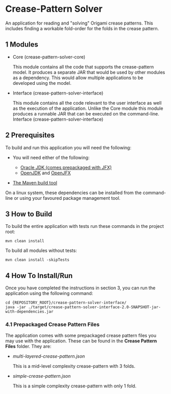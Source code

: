 # Crease-Pattern Solver

An application for reading and "solving" Origami crease patterns. This includes finding a workable
fold-order for the folds in the crease pattern.

## 1 Modules

* Core (crease-pattern-solver-core)

  This module contains all the code that supports the crease-pattern model. It produces a separate
  JAR that would be used by other modules as a dependency. This would allow multiple applications
  to be developed using the model.


* Interface (crease-pattern-solver-interface)

  This module contains all the code relevant to the user interface as well as the execution of the
  application. Unlike the Core module this module produces a runnable JAR that can be executed on
  the command-line. Interface (crease-pattern-solver-interface)

## 2 Prerequisites

To build and run this application you will need the following:

* You will need either of the following:
  * [Oracle JDK (comes prepackaged with JFX)](http://www.oracle.com/technetwork/java/javase/downloads/index-jsp-138363.html)
  * [OpenJDK](http://openjdk.java.net/) and [OpenJFX](http://openjdk.java.net/projects/openjfx/)

* [The Maven build tool](https://maven.apache.org/download.cgi)

On a linux system, these dependencies can be installed from the command-line or using your favoured
package management tool.

## 3 How to Build

To build the entire application with tests run these commands in the project root:
```
mvn clean install
```

To build all modules without tests:
```
mvn clean install -skipTests
```

## 4 How To Install/Run

Once you have completed the instructions in section 3, you can run the application using the
following command:
```
cd {REPOSITORY_ROOT}/crease-pattern-solver-interface/
java -jar ./target/crease-pattern-solver-interface-2.0-SNAPSHOT-jar-with-dependencies.jar
```

### 4.1 Prepackaged Crease Pattern Files

The application comes with some prepackaged crease pattern files you may use with the application.
These can be found in the **Crease Pattern Files** folder.
They are:
* *multi-layered-crease-pattern.json*
  
  This is a mid-level complexity crease-pattern with 3 folds.
  
* *simple-crease-pattern.json*

  This is a simple complexity crease-pattern with only 1 fold.
